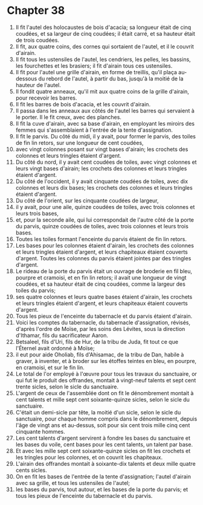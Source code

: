 # Chapter 38

1. Il fit l'autel des holocaustes de bois d'acacia; sa longueur était de cinq coudées, et sa largeur de cinq coudées; il était carré, et sa hauteur était de trois coudées.
2. Il fit, aux quatre coins, des cornes qui sortaient de l'autel, et il le couvrit d'airain.
3. Il fit tous les ustensiles de l'autel, les cendriers, les pelles, les bassins, les fourchettes et les brasiers; il fit d'airain tous ces ustensiles.
4. Il fit pour l'autel une grille d'airain, en forme de treillis, qu'il plaça au-dessous du rebord de l'autel, à partir du bas, jusqu'à la moitié de la hauteur de l'autel.
5. Il fondit quatre anneaux, qu'il mit aux quatre coins de la grille d'airain, pour recevoir les barres.
6. Il fit les barres de bois d'acacia, et les couvrit d'airain.
7. Il passa dans les anneaux aux côtés de l'autel les barres qui servaient à le porter. Il le fit creux, avec des planches.
8. Il fit la cuve d'airain, avec sa base d'airain, en employant les miroirs des femmes qui s'assemblaient à l'entrée de la tente d'assignation.
9. Il fit le parvis. Du côté du midi, il y avait, pour former le parvis, des toiles de fin lin retors, sur une longueur de cent coudées,
10. avec vingt colonnes posant sur vingt bases d'airain; les crochets des colonnes et leurs tringles étaient d'argent.
11. Du côté du nord, il y avait cent coudées de toiles, avec vingt colonnes et leurs vingt bases d'airain; les crochets des colonnes et leurs tringles étaient d'argent.
12. Du côté de l'occident, il y avait cinquante coudées de toiles, avec dix colonnes et leurs dix bases; les crochets des colonnes et leurs tringles étaient d'argent.
13. Du côté de l'orient, sur les cinquante coudées de largeur,
14. il y avait, pour une aile, quinze coudées de toiles, avec trois colonnes et leurs trois bases,
15. et, pour la seconde aile, qui lui correspondait de l'autre côté de la porte du parvis, quinze coudées de toiles, avec trois colonnes et leurs trois bases.
16. Toutes les toiles formant l'enceinte du parvis étaient de fin lin retors.
17. Les bases pour les colonnes étaient d'airain, les crochets des colonnes et leurs tringles étaient d'argent, et leurs chapiteaux étaient couverts d'argent. Toutes les colonnes du parvis étaient jointes par des tringles d'argent.
18. Le rideau de la porte du parvis était un ouvrage de broderie en fil bleu, pourpre et cramoisi, et en fin lin retors; il avait une longueur de vingt coudées, et sa hauteur était de cinq coudées, comme la largeur des toiles du parvis;
19. ses quatre colonnes et leurs quatre bases étaient d'airain, les crochets et leurs tringles étaient d'argent, et leurs chapiteaux étaient couverts d'argent.
20. Tous les pieux de l'enceinte du tabernacle et du parvis étaient d'airain.
21. Voici les comptes du tabernacle, du tabernacle d'assignation, révisés, d'après l'ordre de Moïse, par les soins des Lévites, sous la direction d'Ithamar, fils du sacrificateur Aaron.
22. Betsaleel, fils d'Uri, fils de Hur, de la tribu de Juda, fit tout ce que l'Éternel avait ordonné à Moïse;
23. il eut pour aide Oholiab, fils d'Ahisamac, de la tribu de Dan, habile à graver, à inventer, et à broder sur les étoffes teintes en bleu, en pourpre, en cramoisi, et sur le fin lin.
24. Le total de l'or employé à l'œuvre pour tous les travaux du sanctuaire, or qui fut le produit des offrandes, montait à vingt-neuf talents et sept cent trente sicles, selon le sicle du sanctuaire.
25. L'argent de ceux de l'assemblée dont on fit le dénombrement montait à cent talents et mille sept cent soixante-quinze sicles, selon le sicle du sanctuaire.
26. C'était un demi-sicle par tête, la moitié d'un sicle, selon le sicle du sanctuaire, pour chaque homme compris dans le dénombrement, depuis l'âge de vingt ans et au-dessus, soit pour six cent trois mille cinq cent cinquante hommes.
27. Les cent talents d'argent servirent à fondre les bases du sanctuaire et les bases du voile, cent bases pour les cent talents, un talent par base.
28. Et avec les mille sept cent soixante-quinze sicles on fit les crochets et les tringles pour les colonnes, et on couvrit les chapiteaux.
29. L'airain des offrandes montait à soixante-dix talents et deux mille quatre cents sicles.
30. On en fit les bases de l'entrée de la tente d'assignation; l'autel d'airain avec sa grille, et tous les ustensiles de l'autel;
31. les bases du parvis, tout autour, et les bases de la porte du parvis; et tous les pieux de l'enceinte du tabernacle et du parvis.

